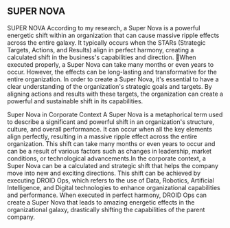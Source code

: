 ## SUPER NOVA 

SUPER NOVA
According to my research, a Super Nova is a powerful energetic shift within an organization that can cause massive ripple effects across the entire galaxy. It typically occurs when the STARs (Strategic Targets, Actions, and Results) align in perfect harmony, creating a calculated shift in the business's capabilities and direction. 🚀When executed properly, a Super Nova can take many months or even years to occur. However, the effects can be long-lasting and transformative for the entire organization. In order to create a Super Nova, it's essential to have a clear understanding of the organization's strategic goals and targets. By aligning actions and results with these targets, the organization can create a powerful and sustainable shift in its capabilities.

Super Nova in Corporate Context
A Super Nova is a metaphorical term used to describe a significant and powerful shift in an organization's structure, culture, and overall performance. It can occur when all the key elements align perfectly, resulting in a massive ripple effect across the entire organization. This shift can take many months or even years to occur and can be a result of various factors such as changes in leadership, market conditions, or technological advancements.In the corporate context, a Super Nova can be a calculated and strategic shift that helps the company move into new and exciting directions. This shift can be achieved by executing DROID Ops, which refers to the use of Data, Robotics, Artificial Intelligence, and Digital technologies to enhance organizational capabilities and performance. When executed in perfect harmony, DROID Ops can create a Super Nova that leads to amazing energetic effects in the organizational galaxy, drastically shifting the capabilities of the parent company.
